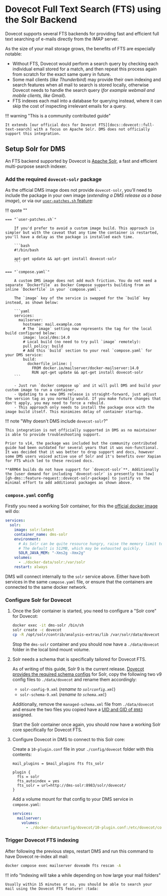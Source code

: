 # Dovecot Full Text Search (FTS) using the Solr Backend

Dovecot supports several FTS backends for providing fast and efficient full text searching of e-mails directly from the IMAP server.

As the size of your mail storage grows, the benefits of FTS are especially notable:

- Without FTS, Dovecot would perform a search query by checking each individual email stored for a match, and then repeat this process again from scratch for the exact same query in future.
- Some mail clients (_like Thunderbird_) may provide their own indexing and search features when all mail to search is stored locally, otherwise Dovecot needs to handle the search query (_for example webmail and mobile clients, like Gmail_).
- FTS indexes each mail into a database for querying instead, where it can skip the cost of inspecting irrelevant emails for a query.

!!! warning "This is a community contributed guide"

    It extends [our official docs for Dovecot FTS][docs::dovecot::full-text-search] with a focus on Apache Solr. DMS does not officially support this integration.

## Setup Solr for DMS

An FTS backend supported by Dovecot is [Apache Solr][github-solr], a fast and efficient multi-purpose search indexer.

### Add the required `dovecot-solr` package

As the official DMS image does not provide `dovecot-solr`, you'll need to include the package in your own image (_extending a DMS release as a base image_), or via our [`user-patches.sh` feature][docs::user-patches]:

<!-- This empty quote block is purely for a visual border -->
!!! quote ""

    === "`user-patches.sh`"
    
        If you'd prefer to avoid a custom image build. This approach is simpler but with the caveat that any time the container is restarted, you'll have a delay as the package is installed each time.
    
        ```bash
        #!/bin/bash
    
        apt-get update && apt-get install dovecot-solr
        ```
    
    === "`compose.yaml`"
    
        A custom DMS image does not add much friction. You do not need a separate `Dockerfile` as Docker Compose supports building from an inline `Dockerfile` in your `compose.yaml`.
    
        The `image` key of the service is swapped for the `build` key instead, as shown below:
    
        ```yaml
        services:
          mailserver:
            hostname: mail.example.com
            # The `image` setting now represents the tag for the local build configured below:
            image: local/dms:14.0
            # Local build (no need to try pull `image` remotely):
            pull_policy: build
            # Add this `build` section to your real `compose.yaml` for your DMS service:
            build:
              dockerfile_inline: |
                FROM docker.io/mailserver/docker-mailserver:14.0
                RUN apt-get update && apt-get install dovecot-solr
        ```
    
        - Just run `docker compose up` and it will pull DMS and build your custom image to run a container.
        - Updating to a new DMS release is straight-forward, just adjust the version tag as you normally would. If you make future changes that don't apply, you may need to force a rebuild.
        - This approach only needs to install the package once with the image build itself. This minimizes delay of container startup.

!!! note "Why doesn't DMS include `dovecot-solr`?"

    This integration is not officially supported in DMS as no maintainer is able to provide troubleshooting support.

    Prior to v14, the package was included but the community contributed guide had been outdated for several years that it was non-functional. It was decided that it was better to drop support and docs, however some DMS users voiced active use of Solr and it's benefits over Xapian for FTS which led to these revised docs.

    **ARM64 builds do not have support for `dovecot-solr`**. Additionally the [user demand for including `dovecot-solr` is presently too low][gh-dms::feature-request::dovecot-solr-package] to justify vs the minimal effort to add additional packages as shown above.

### `compose.yaml` config

Firstly you need a working Solr container, for this the [official docker image][dockerhub-solr] will do:

```yaml
services:
  solr:
    image: solr:latest
    container_name: dms-solr
    environment:
      # As Solr can be quite resource hungry, raise the memory limit to 2GB.
      # The default is 512MB, which may be exhausted quickly.
      SOLR_JAVA_MEM: "-Xms2g -Xmx2g"
    volumes:
      - ./docker-data/solr:/var/solr
    restart: always
```

DMS will connect internally to the `solr` service above. Either have both services in the same `compose.yaml` file, or ensure that the containers are connected to the same docker network.

### Configure Solr for Dovecot

1. Once the Solr container is started, you need to configure a "Solr core" for Dovecot:

    ```bash
    docker exec -it dms-solr /bin/sh
    solr create -c dovecot
    cp -R /opt/solr/contrib/analysis-extras/lib /var/solr/data/dovecot
    ```

    Stop the `dms-solr` container and you should now have a `./data/dovecot` folder in the local bind mount volume.

2. Solr needs a schema that is specifically tailored for Dovecot FTS.

    As of writing of this guide, Solr 9 is the current release. [Dovecot provides the required schema configs][github-dovecot::core-docs] for Solr, copy the following two v9 config files to `./data/dovecot` and rename them accordingly:

    - `solr-config-9.xml` (_rename to `solrconfig.xml`_)
    - `solr-schema-9.xml` (_rename to `schema.xml`_)

    Additionally, remove the `managed-schema.xml` file from `./data/dovecot` and ensure the two files you copied have a [UID and GID of `8983`][dockerfile-solr-uidgid] assigned.

    Start the Solr container once again, you should now have a working Solr core specifically for Dovecot FTS.

3. Configure Dovecot in DMS to connect to this Solr core:

    Create a `10-plugin.conf` file in your `./config/dovecot` folder with this contents:

    ```config
    mail_plugins = $mail_plugins fts fts_solr

    plugin {
      fts = solr
      fts_autoindex = yes
      fts_solr = url=http://dms-solr:8983/solr/dovecot/
    }
    ```

    Add a volume mount for that config to your DMS service in `compose.yaml`:

    ```yaml
    services:
      mailserver:
        volumes:
          - ./docker-data/config/dovecot/10-plugin.conf:/etc/dovecot/conf.d/10-plugin.conf:ro
    ```

### Trigger Dovecot FTS indexing

After following the previous steps, restart DMS and run this command to have Dovecot re-index all mail:

```bash
docker compose exec mailserver doveadm fts rescan -A
```

!!! info "Indexing will take a while depending on how large your mail folders"

    Usually within 15 minutes or so, you should be able to search your mail using the Dovecot FTS feature! :tada:

[docs::user-patches]: ../../config/advanced/override-defaults/user-patches.md
[docs::dovecot::full-text-search]: ../../config/advanced/full-text-search.md
[gh-dms::feature-request::dovecot-solr-package]: https://github.com/docker-mailserver/docker-mailserver/issues/4052

[dockerhub-solr]: https://hub.docker.com/_/solr
[dockerfile-solr-uidgid]: https://github.com/apache/solr-docker/blob/9cd850b72309de05169544395c83a85b329d6b86/9.6/Dockerfile#L89-L92
[github-solr]: https://github.com/apache/solr
[github-dovecot::core-docs]: https://github.com/dovecot/core/tree/main/doc
